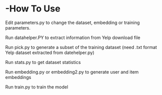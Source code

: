 # -How To Use

Edit parameters.py to change the dataset, embedding or training parameters.

Run datahelper.PY to extract information from Yelp download file

Run pick.py to generate a subset of the training dataset (need .txt format Yelp dataset extracted from datehelper.py)

Run stats.py to get dataset statistics

Run embedding.py or embedding2.py to generate user and item embeddings

Run train.py to train the model

